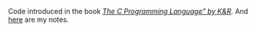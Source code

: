 Code introduced in the book *[The C Programming Language" by K&R](https://en.wikipedia.org/wiki/The_C_Programming_Language "The C Programming Language wikipedia page")*. And [here](https://github.com/thomjiji/cnotes) are my notes.
